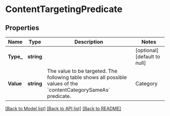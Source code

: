# ContentTargetingPredicate

## Properties
Name | Type | Description | Notes
------------ | ------------- | ------------- | -------------
**Type_** | **string** |  | [optional] [default to null]
**Value** | **string** | The value to be targeted.  The following table shows all possible values of the &#x60;contentCategorySameAs&#x60; predicate. | Category              | Subcategory                             | Value                    | |-----------------------|-----------------------------------------|--------------------------| | Movies and Television | All Movies and Television               | amzn1.iab-content.SPSHQ5 | | Movies and Television | Action or Adventure                     | amzn1.iab-content.325    | | Movies and Television | Animation or Anime                      | amzn1.iab-content.641    | | Movies and Television | Biographies                             | amzn1.iab-content.44     | | Movies and Television | Comedy                                  | amzn1.iab-content.646    | | Movies and Television | Documentary                             | amzn1.iab-content.332    | | Movies and Television | Drama                                   | amzn1.iab-content.647    | | Movies and Television | Factual                                 | amzn1.iab-content.648    | | Movies and Television | Family                                  | amzn1.iab-content.645    | | Movies and Television | Fantasy                                 | amzn1.iab-content.335    | | Movies and Television | History                                 | amzn1.iab-content.EZWB7V | | Movies and Television | Holiday                                 | amzn1.iab-content.649    | | Movies and Television | Horror                                  | amzn1.iab-content.336    | | Movies and Television | Lifestyle                               | amzn1.iab-content.TIFQA5 | | Movies and Television | Music Video                             | amzn1.iab-content.650    | | Movies and Television | Musicals                                | amzn1.iab-content.156    | | Movies and Television | Mystery                                 | amzn1.iab-content.331    | | Movies and Television | Reality TV                              | amzn1.iab-content.651    | | Movies and Television | Romance                                 | amzn1.iab-content.326    | | Movies and Television | Science Fiction                         | amzn1.iab-content.652    | | Movies and Television | Soap Opera                              | amzn1.iab-content.642    | | Movies and Television | Special Interest (Indie or Art House)   | amzn1.iab-content.643    | | Movies and Television | Sports Radio                            | amzn1.iab-content.370    | | Movies and Television | Talk Show                               | amzn1.iab-content.A0AH3G | | Movies and Television | True Crime                              | amzn1.iab-content.KHPC5A | | Movies and Television | Western                                 | amzn1.iab-content.KHPC6A | | Music and Radio       | All Music and Radio                     | amzn1.iab-content.338    | | Music and Radio       | Blues                                   | amzn1.iab-content.360    | | Music and Radio       | Classical Music                         | amzn1.iab-content.346    | | Music and Radio       | Comedy (Music and Audio)                | amzn1.iab-content.348    | | Music and Radio       | Pop, Contemporary Hits, or Top 40 Music | amzn1.iab-content.349    | | Music and Radio       | Country Music                           | amzn1.iab-content.350    | | Music and Radio       | Dance and Electronic Music              | amzn1.iab-content.351    | | Music and Radio       | Hip Hop Music                           | amzn1.iab-content.355    | | Music and Radio       | Inspirational or New Age Music          | amzn1.iab-content.356    | | Music and Radio       | Jazz                                    | amzn1.iab-content.357    | | Music and Radio       | Oldies or Adult Standards               | amzn1.iab-content.358    | | Music and Radio       | R&amp;B, Soul or Funk Music                 | amzn1.iab-content.362    | | Music and Radio       | Reggae                                  | amzn1.iab-content.359    | | Music and Radio       | Rock Music                              | amzn1.iab-content.363    | | Music and Radio       | Songwriters or Folk                     | amzn1.iab-content.353    | | Music and Radio       | World or International Music            | amzn1.iab-content.352    | | Video Games           | All Video Games                         | amzn1.iab-content.680    | | Video Games           | Action-Adventure Games                  | amzn1.iab-content.691    | | Video Games           | Casual Games                            | amzn1.iab-content.693    | | Video Games           | Puzzle Video Games                      | amzn1.iab-content.698    | | Video Games           | Racing Video Games                      | amzn1.iab-content.VK7KD0 | | Video Games           | Role-Playing Video Games                | amzn1.iab-content.687    | | Video Games           | Simulation Video Games                  | amzn1.iab-content.688    | | Video Games           | Sports Video Games                      | amzn1.iab-content.689    | | Video Games           | Strategy Video Games                    | amzn1.iab-content.690    | | Video Games           | PC Games                                | amzn1.iab-content.684    | | Video Games           | Mobile Games                            | amzn1.iab-content.683    | | Video Games           | Console Games                           | amzn1.iab-content.681    | | Video Games           | eSports                                 | amzn1.iab-content.682    | | [optional] [default to null]

[[Back to Model list]](../README.md#documentation-for-models) [[Back to API list]](../README.md#documentation-for-api-endpoints) [[Back to README]](../README.md)

